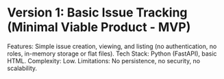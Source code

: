 # Version 1: Basic Issue Tracking (Minimal Viable Product - MVP)
Features: Simple issue creation, viewing, and listing (no authentication, no roles, in-memory storage or flat files).
Tech Stack: Python (FastAPI), basic HTML.
Complexity: Low.
Limitations: No persistence, no security, no scalability.

